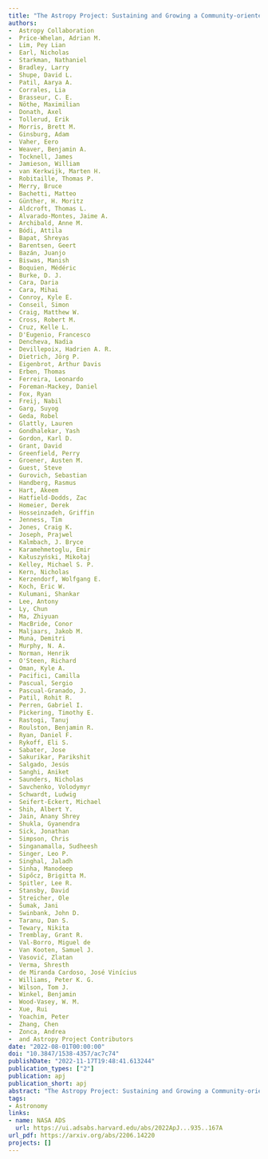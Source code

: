```yaml
---
title: "The Astropy Project: Sustaining and Growing a Community-oriented Open-source Project and the Latest Major Release (v5.0) of the Core Package"
authors:
-  Astropy Collaboration
-  Price-Whelan, Adrian M.
-  Lim, Pey Lian
-  Earl, Nicholas
-  Starkman, Nathaniel
-  Bradley, Larry
-  Shupe, David L.
-  Patil, Aarya A.
-  Corrales, Lia
-  Brasseur, C. E.
-  Nöthe, Maximilian
-  Donath, Axel
-  Tollerud, Erik
-  Morris, Brett M.
-  Ginsburg, Adam
-  Vaher, Eero
-  Weaver, Benjamin A.
-  Tocknell, James
-  Jamieson, William
-  van Kerkwijk, Marten H.
-  Robitaille, Thomas P.
-  Merry, Bruce
-  Bachetti, Matteo
-  Günther, H. Moritz
-  Aldcroft, Thomas L.
-  Alvarado-Montes, Jaime A.
-  Archibald, Anne M.
-  Bódi, Attila
-  Bapat, Shreyas
-  Barentsen, Geert
-  Bazán, Juanjo
-  Biswas, Manish
-  Boquien, Médéric
-  Burke, D. J.
-  Cara, Daria
-  Cara, Mihai
-  Conroy, Kyle E.
-  Conseil, Simon
-  Craig, Matthew W.
-  Cross, Robert M.
-  Cruz, Kelle L.
-  D'Eugenio, Francesco
-  Dencheva, Nadia
-  Devillepoix, Hadrien A. R.
-  Dietrich, Jörg P.
-  Eigenbrot, Arthur Davis
-  Erben, Thomas
-  Ferreira, Leonardo
-  Foreman-Mackey, Daniel
-  Fox, Ryan
-  Freij, Nabil
-  Garg, Suyog
-  Geda, Robel
-  Glattly, Lauren
-  Gondhalekar, Yash
-  Gordon, Karl D.
-  Grant, David
-  Greenfield, Perry
-  Groener, Austen M.
-  Guest, Steve
-  Gurovich, Sebastian
-  Handberg, Rasmus
-  Hart, Akeem
-  Hatfield-Dodds, Zac
-  Homeier, Derek
-  Hosseinzadeh, Griffin
-  Jenness, Tim
-  Jones, Craig K.
-  Joseph, Prajwel
-  Kalmbach, J. Bryce
-  Karamehmetoglu, Emir
-  Kałuszyński, Mikołaj
-  Kelley, Michael S. P.
-  Kern, Nicholas
-  Kerzendorf, Wolfgang E.
-  Koch, Eric W.
-  Kulumani, Shankar
-  Lee, Antony
-  Ly, Chun
-  Ma, Zhiyuan
-  MacBride, Conor
-  Maljaars, Jakob M.
-  Muna, Demitri
-  Murphy, N. A.
-  Norman, Henrik
-  O'Steen, Richard
-  Oman, Kyle A.
-  Pacifici, Camilla
-  Pascual, Sergio
-  Pascual-Granado, J.
-  Patil, Rohit R.
-  Perren, Gabriel I.
-  Pickering, Timothy E.
-  Rastogi, Tanuj
-  Roulston, Benjamin R.
-  Ryan, Daniel F.
-  Rykoff, Eli S.
-  Sabater, Jose
-  Sakurikar, Parikshit
-  Salgado, Jesús
-  Sanghi, Aniket
-  Saunders, Nicholas
-  Savchenko, Volodymyr
-  Schwardt, Ludwig
-  Seifert-Eckert, Michael
-  Shih, Albert Y.
-  Jain, Anany Shrey
-  Shukla, Gyanendra
-  Sick, Jonathan
-  Simpson, Chris
-  Singanamalla, Sudheesh
-  Singer, Leo P.
-  Singhal, Jaladh
-  Sinha, Manodeep
-  Sipőcz, Brigitta M.
-  Spitler, Lee R.
-  Stansby, David
-  Streicher, Ole
-  Šumak, Jani
-  Swinbank, John D.
-  Taranu, Dan S.
-  Tewary, Nikita
-  Tremblay, Grant R.
-  Val-Borro, Miguel de
-  Van Kooten, Samuel J.
-  Vasović, Zlatan
-  Verma, Shresth
-  de Miranda Cardoso, José Vinícius
-  Williams, Peter K. G.
-  Wilson, Tom J.
-  Winkel, Benjamin
-  Wood-Vasey, W. M.
-  Xue, Rui
-  Yoachim, Peter
-  Zhang, Chen
-  Zonca, Andrea
-  and Astropy Project Contributors
date: "2022-08-01T00:00:00"
doi: "10.3847/1538-4357/ac7c74"
publishDate: "2022-11-17T19:48:41.613244"
publication_types: ["2"]
publication: apj
publication_short: apj
abstract: "The Astropy Project: Sustaining and Growing a Community-oriented Open-source Project and the Latest Major Release (v5.0) of the Core Package"
tags:
- Astronomy
links:
- name: NASA ADS
  url: https://ui.adsabs.harvard.edu/abs/2022ApJ...935..167A
url_pdf: https://arxiv.org/abs/2206.14220
projects: []
---
```

